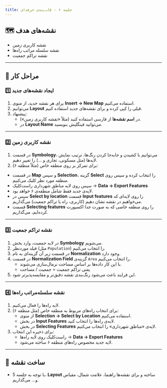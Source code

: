 ```yaml
---
title: جلسه ۶ - قاب‌بندی حرفه‌ای
---
```


## 🗺️ نقشه‌های هدف

- نقشه کاربری زمین  
- نقشه سلسله مراتب راه‌ها  
- نقشه تراکم جمعیت  

---

## 🧩 مراحل کار

### 1️⃣ ایجاد نقشه‌های جدید
1. برای هر نقشه جدید، از منوی **Insert → New Map** استفاده می‌کنیم.  
2. می‌توانیم **Layout** قبلی را کپی کرده و برای نقشه‌های جدید استفاده کنیم.  
3. پیشنهاد:  
   - در **اسم نقشه‌ها** از فارسی استفاده کنید (مثلاً «نقشه کاربری زمین»).  
   - در **Layout Name** می‌توانید فینگلیش بنویسید.  

---

### 2️⃣ نقشه کاربری زمین

1.  در قسمت **Symbology**، می‌توانیم با کشیدن و جابه‌جا کردن رنگ‌ها، ترتیب نمایش لایه‌ها (مثل مسکونی، تجاری و ...) را تغییر دهیم. 
2.  برای تمرکز بر روی منطقه خاص (مثلاً منطقه ۶):  
   - در قسمت  **Map** و سپس **Selection**، گزینه **Select** را انتخاب کرده و سپس روی منطقه مورد نظر کلیک می‌کنیم.
   - سپس روی لایه مناطق شهرداری راست‌کلیک → **Data → Export Features**  
   - لایه‌ی جدید فقط شامل منطقه‌ی ۶ خواهد بود.
   - سپس در **Select by location** قسمت **Input features** را روی لایه‌ای که می‌خواهیم در نقشه نشان دهیم (کاربری، راه یا تراکم جمعیت) می‌گذاریم.
   -  قسمت  **Selecting features** را روی منطقه خاصی که به صورت جدا اکسپورت کرده‌ایم، می‌گذاریم.
     

---

### 3️⃣ نقشه تراکم جمعیت

1. در لایه جمعیت، وارد بخش **Symbology** می‌شویم.  
2. فیلد موردنظر (مثل `Population`) را انتخاب می‌کنیم.  
3. در قسمت زیر آن گزینه‌ای به نام **Normalization** وجود دارد.  
4. در قسمت **Normalization Field** گزینه‌ی `Area` را انتخاب می‌کنیم.  
   - با این کار داده‌ها بر اساس مساحت نرمال‌سازی می‌شوند.  
   - یعنی تراکم جمعیت = جمعیت / مساحت  
5. این فرایند باعث می‌شود رنگ‌بندی نقشه دقیق‌تر و مقایسه‌پذیرتر شود.  

---

### 4️⃣ نقشه سلسله‌مراتب راه‌ها

1. لایه راه‌ها را فعال می‌کنیم.  
2. برای انتخاب راه‌های مربوط به منطقه خاص (مثل منطقه ۶):  
   - از منوی **Selection → Select by Location** استفاده می‌کنیم.  
   - در بخش **Input Features** لایه‌ی راه‌ها را انتخاب کنید.  
   - در بخش **Selecting Features** لایه‌ی «مناطق شهرداری» را انتخاب می‌کنیم.   
3. برای ذخیره این انتخاب:  
   - راست‌کلیک روی لایه راه‌ها → **Data → Export Features**  
   - لایه جدید مخصوص راه‌های منطقه ۶ ساخته می‌شود.
 

---

## 🎨  ساخت نقشه
- با توجه به جلسه 5، **Layout** ساخته و برای نقشه‌ها راهنما، علامت شمال، مقیاس و... می‌گذاریم.   



 
